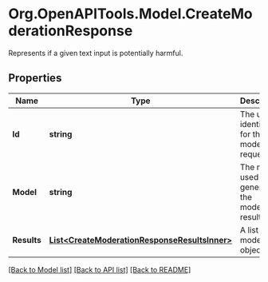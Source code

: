 # Org.OpenAPITools.Model.CreateModerationResponse
Represents if a given text input is potentially harmful.

## Properties

Name | Type | Description | Notes
------------ | ------------- | ------------- | -------------
**Id** | **string** | The unique identifier for the moderation request. | 
**Model** | **string** | The model used to generate the moderation results. | 
**Results** | [**List&lt;CreateModerationResponseResultsInner&gt;**](CreateModerationResponseResultsInner.md) | A list of moderation objects. | 

[[Back to Model list]](../README.md#documentation-for-models) [[Back to API list]](../README.md#documentation-for-api-endpoints) [[Back to README]](../README.md)

